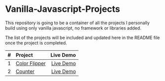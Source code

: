 # Vanilla-Javascript-Projects
This repository is going to be a container of all the projects I personally build using only vanilla javascript, no framework or libraries added.

The list of the projects will be included and updated here in the README file once the project is completed.




| #             | Project        | Live Demo  |
| --------------|:-------------| ----------:|
|1| [Color Flipper](https://github.com/Alkxs/Vanilla-Javascript-Projects/tree/main/1.%20Color%20Flipper)| [Live Demo](https://legendary-blini-8eca65.netlify.app) |
|2| [Counter](https://github.com/Alkxs/Vanilla-Javascript-Projects/tree/main/2.%20Counter)| [Live Demo](https://superb-rabanadas-6e5bd0.netlify.app) |
